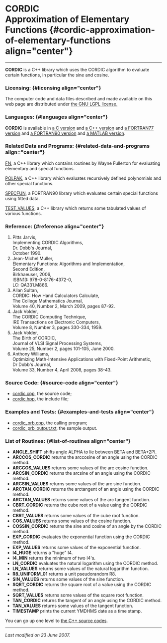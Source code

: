 CORDIC\
Approximation of Elementary Functions {#cordic-approximation-of-elementary-functions align="center"}
=====================================

------------------------------------------------------------------------

**CORDIC** is a C++ library which uses the CORDIC algorithm to evaluate
certain functions, in particular the sine and cosine.

### Licensing: {#licensing align="center"}

The computer code and data files described and made available on this
web page are distributed under [the GNU LGPL
license.](../../txt/gnu_lgpl.txt)

### Languages: {#languages align="center"}

**CORDIC** is available in [a C version](../../c_src/cordic/cordic.md)
and [a C++ version](../../master/cordic/cordic.md) and [a FORTRAN77
version](../../f77_src/cordic/cordic.md) and [a FORTRAN90
version](../../f_src/cordic/cordic.md) and [a MATLAB
version](../../m_src/cordic/cordic.md).

### Related Data and Programs: {#related-data-and-programs align="center"}

[FN](../../master/fn/fn.md), a C++ library which contains routines by
Wayne Fullerton for evaluating elementary and special functions.

[POLPAK](../../master/polpak/polpak.md), a C++ library which
evaluates recursively defined polynomials and other special functions.

[SPECFUN](../../f_src/specfun/specfun.md), a FORTRAN90 library which
evaluates certain special functions using fitted data.

[TEST\_VALUES](../../master/test_values/test_values.md), a C++
library which returns some tabulated values of various functions.

### Reference: {#reference align="center"}

1.  Pitts Jarvis,\
    Implementing CORDIC Algorithms,\
    Dr. Dobb's Journal,\
    October 1990.
2.  Jean-Michel Muller,\
    Elementary Functions: Algorithms and Implementation,\
    Second Edition,\
    Birkhaeuser, 2006,\
    ISBN13: 978-0-8176-4372-0,\
    LC: QA331.M866.
3.  Allan Sultan,\
    CORDIC: How Hand Calculators Calculate,\
    The College Mathematics Journal,\
    Volume 40, Number 2, March 2009, pages 87-92.
4.  Jack Volder,\
    The CORDIC Computing Technique,\
    IRE Transactions on Electronic Computers,\
    Volume 8, Number 3, pages 330-334, 1959.
5.  Jack Volder,\
    The Birth of CORDIC,\
    Journal of VLSI Signal Processing Systems,\
    Volume 25, Number 2, pages 101-105, June 2000.
6.  Anthony Williams,\
    Optimizing Math-Intensive Applications with Fixed-Point Arithmetic,\
    Dr Dobb's Journal,\
    Volume 33, Number 4, April 2008, pages 38-43.

### Source Code: {#source-code align="center"}

-   [cordic.cpp](cordic.cpp), the source code;
-   [cordic.hpp](cordic.hpp), the include file;

### Examples and Tests: {#examples-and-tests align="center"}

-   [cordic\_prb.cpp](cordic_prb.cpp), the calling program;
-   [cordic\_prb\_output.txt](cordic_prb_output.txt), the sample output.

### List of Routines: {#list-of-routines align="center"}

-   **ANGLE\_SHIFT** shifts angle ALPHA to lie between BETA and
    BETA+2PI.
-   **ARCCOS\_CORDIC** returns the arccosine of an angle using the
    CORDIC method.
-   **ARCCOS\_VALUES** returns some values of the arc cosine function.
-   **ARCSIN\_CORDIC** returns the arcsine of an angle using the CORDIC
    method.
-   **ARCSIN\_VALUES** returns some values of the arc sine function.
-   **ARCTAN\_CORDIC** returns the arctangent of an angle using the
    CORDIC method.
-   **ARCTAN\_VALUES** returns some values of the arc tangent function.
-   **CBRT\_CORDIC** returns the cube root of a value using the CORDIC
    method.
-   **CBRT\_VALUES** returns some values of the cube root function.
-   **COS\_VALUES** returns some values of the cosine function.
-   **COSSIN\_CORDIC** returns the sine and cosine of an angle by the
    CORDIC method.
-   **EXP\_CORDIC** evaluates the exponential function using the CORDIC
    method.
-   **EXP\_VALUES** returns some values of the exponential function.
-   **I4\_HUGE** returns a "huge" I4.
-   **I4\_MIN** returns the minimum of two I4's.
-   **LN\_CORDIC** evaluates the natural logarithm using the CORDIC
    method.
-   **LN\_VALUES** returns some values of the natural logarithm
    function.
-   **R8\_UNIFORM\_01** returns a unit pseudorandom R8.
-   **SIN\_VALUES** returns some values of the sine function.
-   **SQRT\_CORDIC** returns the square root of a value using the CORDIC
    method.
-   **SQRT\_VALUES** returns some values of the square root function.
-   **TAN\_CORDIC** returns the tangent of an angle using the CORDIC
    method.
-   **TAN\_VALUES** returns some values of the tangent function.
-   **TIMESTAMP** prints the current YMDHMS date as a time stamp.

You can go up one level to [the C++ source codes](../cpp_src.md).

------------------------------------------------------------------------

*Last modified on 23 June 2007.*

